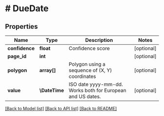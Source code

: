 # # DueDate

## Properties

Name | Type | Description | Notes
------------ | ------------- | ------------- | -------------
**confidence** | **float** | Confidence score | [optional]
**page_id** | **int** |  | [optional]
**polygon** | **array[]** | Polygon using a sequence of (X, Y) coordinates | [optional]
**value** | **\DateTime** | ISO date yyyy-mm-dd. Works both for European and US dates. | [optional]

[[Back to Model list]](../../README.md#models) [[Back to API list]](../../README.md#endpoints) [[Back to README]](../../README.md)
